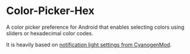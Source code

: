 # Color-Picker-Hex
A color picker preference for Android that enables selecting colors using sliders or hexadecimal color codes.

It is heavily based on [notification light settings from CyanogenMod](https://github.com/CyanogenMod/android_packages_apps_Settings "CyanogenMod's android_packages_apps_Settings").
